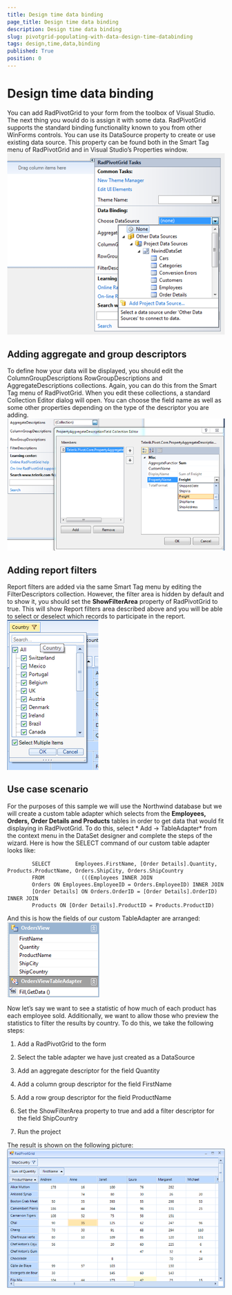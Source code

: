 ```yaml
---
title: Design time data binding
page_title: Design time data binding
description: Design time data binding
slug: pivotgrid-populating-with-data-design-time-databinding
tags: design,time,data,binding
published: True
position: 0
---
```


# Design time data binding



You can add RadPivotGrid to your form from the toolbox of Visual Studio. The next thing you would do is assign it with some data. RadPivotGrid supports the standard binding functionality known to you from other WinForms controls. You can use its DataSource property to create or use existing data source. This property can be found both in the Smart Tag menu of RadPivotGrid and in Visual Studio’s Properties window.![pivotgrid-design-time-data-binding 001](images/pivotgrid-populating-with-data-design-time-data-binding001.png)

## Adding aggregate and group descriptors

To define how your data will be displayed, you should edit the ColumnGroupDescriptions RowGroupDescriptions and AggregateDescriptions collections. Again, you can do this from the Smart Tag menu of RadPivotGrid. When you edit these collections, a standard Collection Editor dialog will open. You can choose the field name as well as some other properties depending on the type of the descriptor you are adding.
        ![pivotgrid-design-time-data-binding 002](images/pivotgrid-populating-with-data-design-time-data-binding002.png)

## Adding report filters

Report filters are added via the same Smart Tag menu by editing the FilterDescriptors collection. However, the filter area is hidden by default and to show it, you should set the __ShowFilterArea__ property of RadPivotGrid to true. This will show Report filters area described above and you will be able to select or deselect which records to participate in the report.
        ![pivotgrid-design-time-data-binding 003](images/pivotgrid-populating-with-data-design-time-data-binding003.png)

## Use case scenario

For the purposes of this sample we will use the Northwind database but we will create a 
          custom table adapter which selects from the __Employees, Orders, Order Details and Products__
          tables in order to get data that would fit displaying in RadPivotGrid. To do this, select
         * Add -> TableAdapter* from the context menu in the DataSet designer and complete the steps of the wizard. 
          Here is how the SELECT command of our custom table adapter looks like:
        
            SELECT        Employees.FirstName, [Order Details].Quantity, Products.ProductName, Orders.ShipCity, Orders.ShipCountry
            FROM            (((Employees INNER JOIN
            Orders ON Employees.EmployeeID = Orders.EmployeeID) INNER JOIN
            [Order Details] ON Orders.OrderID = [Order Details].OrderID) INNER JOIN
            Products ON [Order Details].ProductID = Products.ProductID)
        

And this is how the fields of our custom TableAdapter are arranged:![pivotgrid-design-time-data-binding 004](images/pivotgrid-populating-with-data-design-time-data-binding004.png)

Now let’s say we want to see a statistic of how much of each product has each employee sold. Additionally, we want to allow those who preview the statistics to filter the results by country. To do this, we take the following steps:

1. Add a RadPivotGrid to the form

1. Select the table adapter we have just created as a DataSource

1. Add an aggregate descriptor for the field Quantity

1. Add a column group descriptor for the field FirstName

1. Add a row group descriptor for the field ProductName

1. Set the ShowFilterArea property to true and add a filter descriptor for the field ShipCountry

1. Run the project

The result is shown on the following picture:![pivotgrid-design-time-data-binding 005](images/pivotgrid-populating-with-data-design-time-data-binding005.png)
